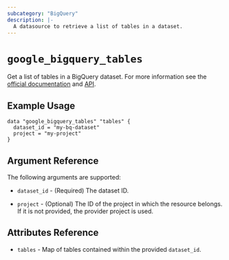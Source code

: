 ```yaml
---
subcategory: "BigQuery"
description: |-
  A datasource to retrieve a list of tables in a dataset.
---
```


# `google_bigquery_tables`

Get a list of tables in a BigQuery dataset. For more information see
the [official documentation](https://cloud.google.com/bigquery/docs)
and [API](https://cloud.google.com/bigquery/docs/reference/rest/v2/tables).

## Example Usage

```hcl
data "google_bigquery_tables" "tables" {
  dataset_id = "my-bq-dataset"
  project = "my-project"
}
```

## Argument Reference

The following arguments are supported:

* `dataset_id` - (Required) The dataset ID.

* `project` - (Optional) The ID of the project in which the resource belongs.
    If it is not provided, the provider project is used.

## Attributes Reference

* `tables` - Map of tables contained within the provided `dataset_id`.

